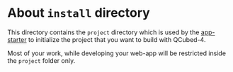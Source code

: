 # About `install` directory

This directory contains the `project` directory which is used by the [app-starter](https://github.com/qcubed-4/app-starter) to initialize the project that you want to build with QCubed-4.

Most of your work, while developing your web-app will be restricted inside the `project` folder only. 

